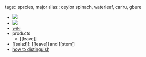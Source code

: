 tags:: species, major
alias:: ceylon spinach, waterleaf, cariru, gbure

- ![](https://peach-geographical-bat-397.mypinata.cloud/ipfs/QmaLL3a3keWYizb9haTeogeV14a9CGjk7fESbU5UPFzkMh)
- ![](https://peach-geographical-bat-397.mypinata.cloud/ipfs/QmSNGFxVY3pmHKRhQZYRBtMzRjX1KtexWsR4TZjryvvS8o)
- [wiki](https://en.wikipedia.org/wiki/Talinum_fruticosum)
- products
	- [[leave]]
- [[salad]]: [[leave]] and [[stem]]
- [how to distinguish](https://nwwildflowers.com/compare/?t=Talinum+paniculatum,+Talinum+fruticosum)